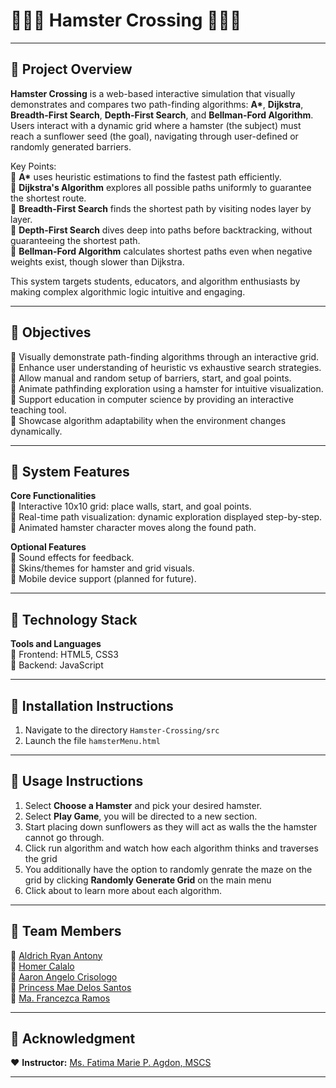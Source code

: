 # 🐹🎡🌻 Hamster Crossing 🌻🎡🐹

---

## 🎡 Project Overview

**Hamster Crossing** is a web-based interactive simulation that visually demonstrates and compares two path-finding algorithms: **A\***, **Dijkstra**, **Breadth-First Search**, **Depth-First Search**, and **Bellman-Ford Algorithm**.  
Users interact with a dynamic grid where a hamster (the subject) must reach a sunflower seed (the goal), navigating through user-defined or randomly generated barriers.

Key Points: <br>
🐹 **A\*** uses heuristic estimations to find the fastest path efficiently. <br>
🐹 **Dijkstra's Algorithm** explores all possible paths uniformly to guarantee the shortest route. <br>
🐹 **Breadth-First Search** finds the shortest path by visiting nodes layer by layer. <br>
🐹 **Depth-First Search** dives deep into paths before backtracking, without guaranteeing the shortest path. <br>
🐹 **Bellman-Ford Algorithm** calculates shortest paths even when negative weights exist, though slower than Dijkstra. <br>

This system targets students, educators, and algorithm enthusiasts by making complex algorithmic logic intuitive and engaging.

---

## 🌻 Objectives

🎯 Visually demonstrate path-finding algorithms through an interactive grid. <br>
🎯 Enhance user understanding of heuristic vs exhaustive search strategies. <br>
🎯 Allow manual and random setup of barriers, start, and goal points. <br>
🎯 Animate pathfinding exploration using a hamster for intuitive visualization. <br>
🎯 Support education in computer science by providing an interactive teaching tool. <br>
🎯 Showcase algorithm adaptability when the environment changes dynamically. <br>

---

## 🎡 System Features

**Core Functionalities** <br>
🌻 Interactive 10x10 grid: place walls, start, and goal points. <br>
🌻 Real-time path visualization: dynamic exploration displayed step-by-step. <br>
🌻 Animated hamster character moves along the found path. <br>

**Optional Features** <br>
🌻 Sound effects for feedback. <br>
🌻 Skins/themes for hamster and grid visuals. <br>
🌻 Mobile device support (planned for future). <br>

---

## 🎡 Technology Stack

**Tools and Languages** <br>
🌻 Frontend: HTML5, CSS3 <br>
🌻 Backend: JavaScript <br>

---

## 🌻 Installation Instructions
1. Navigate to the directory `Hamster-Crossing/src`
2. Launch the file `hamsterMenu.html`
---

## 🐹 Usage Instructions
1. Select **Choose a Hamster** and pick your desired hamster.
2. Select **Play Game**, you will be directed to a new section.
3. Start placing down sunflowers as they will act as walls the the hamster cannot go through.
4. Click run algorithm and watch how each algorithm thinks and traverses the grid
5. You additionally have the option to randomly genrate the maze on the grid by clicking **Randomly Generate Grid** on the main menu
6. Click about to learn more about each algorithm.
---

## 🐹 Team Members

🐹 [Aldrich Ryan Antony](https://github.com/Kryptiku) <br>
🐹 [Homer Calalo](https://github.com/Homercalalo) <br>
🐹 [Aaron Angelo Crisologo](https://github.com/AaronCrisologo) <br>
🐹 [Princess Mae Delos Santos](https://github.com/princessdlssnts) <br>
🐹 [Ma. Francezca Ramos](https://github.com/ramosfranz) <br>



---

## 💖 Acknowledgment

❤️ **Instructor:** [Ms. Fatima Marie P. Agdon, MSCS](https://github.com/marieemoiselle) <br>

---
